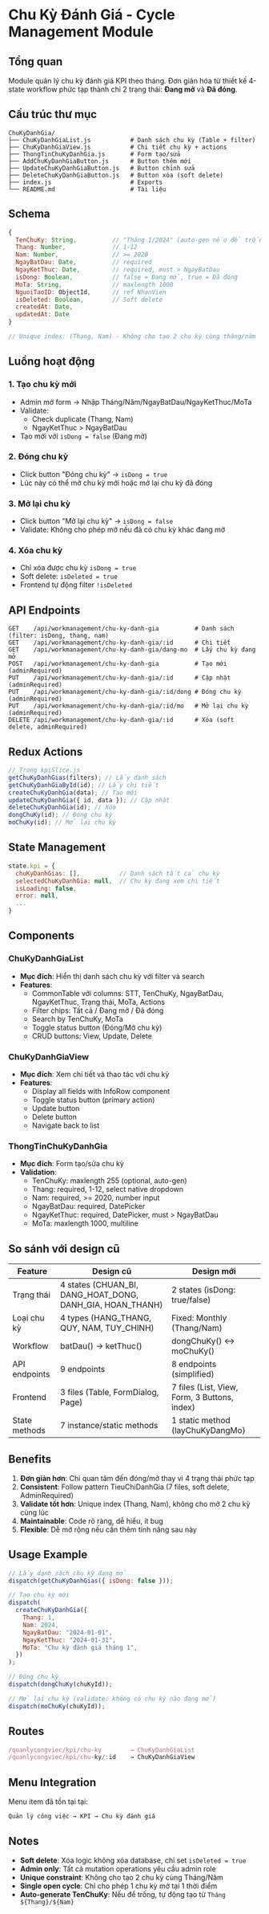 # Chu Kỳ Đánh Giá - Cycle Management Module

## Tổng quan

Module quản lý chu kỳ đánh giá KPI theo tháng. Đơn giản hóa từ thiết kế 4-state workflow phức tạp thành chỉ 2 trạng thái: **Đang mở** và **Đã đóng**.

## Cấu trúc thư mục

```
ChuKyDanhGia/
├── ChuKyDanhGiaList.js           # Danh sách chu kỳ (Table + filter)
├── ChuKyDanhGiaView.js           # Chi tiết chu kỳ + actions
├── ThongTinChuKyDanhGia.js       # Form tạo/sửa
├── AddChuKyDanhGiaButton.js      # Button thêm mới
├── UpdateChuKyDanhGiaButton.js   # Button chỉnh sửa
├── DeleteChuKyDanhGiaButton.js   # Button xóa (soft delete)
├── index.js                      # Exports
└── README.md                     # Tài liệu
```

## Schema

```javascript
{
  TenChuKy: String,          // "Tháng 1/2024" (auto-gen nếu để trống)
  Thang: Number,             // 1-12
  Nam: Number,               // >= 2020
  NgayBatDau: Date,          // required
  NgayKetThuc: Date,         // required, must > NgayBatDau
  isDong: Boolean,           // false = Đang mở, true = Đã đóng
  MoTa: String,              // maxlength 1000
  NguoiTaoID: ObjectId,      // ref NhanVien
  isDeleted: Boolean,        // Soft delete
  createdAt: Date,
  updatedAt: Date
}

// Unique index: (Thang, Nam) - Không cho tạo 2 chu kỳ cùng tháng/năm
```

## Luồng hoạt động

### 1. Tạo chu kỳ mới

- Admin mở form → Nhập Tháng/Năm/NgayBatDau/NgayKetThuc/MoTa
- Validate:
  - Check duplicate (Thang, Nam)
  - NgayKetThuc > NgayBatDau
- Tạo mới với `isDong = false` (Đang mở)

### 2. Đóng chu kỳ

- Click button "Đóng chu kỳ" → `isDong = true`
- Lúc này có thể mở chu kỳ mới hoặc mở lại chu kỳ đã đóng

### 3. Mở lại chu kỳ

- Click button "Mở lại chu kỳ" → `isDong = false`
- Validate: Không cho phép mở nếu đã có chu kỳ khác đang mở

### 4. Xóa chu kỳ

- Chỉ xóa được chu kỳ `isDong = true`
- Soft delete: `isDeleted = true`
- Frontend tự động filter `!isDeleted`

## API Endpoints

```
GET    /api/workmanagement/chu-ky-danh-gia          # Danh sách (filter: isDong, thang, nam)
GET    /api/workmanagement/chu-ky-danh-gia/:id      # Chi tiết
GET    /api/workmanagement/chu-ky-danh-gia/dang-mo  # Lấy chu kỳ đang mở
POST   /api/workmanagement/chu-ky-danh-gia          # Tạo mới (adminRequired)
PUT    /api/workmanagement/chu-ky-danh-gia/:id      # Cập nhật (adminRequired)
PUT    /api/workmanagement/chu-ky-danh-gia/:id/dong # Đóng chu kỳ (adminRequired)
PUT    /api/workmanagement/chu-ky-danh-gia/:id/mo   # Mở lại chu kỳ (adminRequired)
DELETE /api/workmanagement/chu-ky-danh-gia/:id      # Xóa (soft delete, adminRequired)
```

## Redux Actions

```javascript
// Trong kpiSlice.js
getChuKyDanhGias(filters); // Lấy danh sách
getChuKyDanhGiaById(id); // Lấy chi tiết
createChuKyDanhGia(data); // Tạo mới
updateChuKyDanhGia({ id, data }); // Cập nhật
deleteChuKyDanhGia(id); // Xóa
dongChuKy(id); // Đóng chu kỳ
moChuKy(id); // Mở lại chu kỳ
```

## State Management

```javascript
state.kpi = {
  chuKyDanhGias: [],           // Danh sách tất cả chu kỳ
  selectedChuKyDanhGia: null,  // Chu kỳ đang xem chi tiết
  isLoading: false,
  error: null,
  ...
}
```

## Components

### ChuKyDanhGiaList

- **Mục đích**: Hiển thị danh sách chu kỳ với filter và search
- **Features**:
  - CommonTable với columns: STT, TenChuKy, NgayBatDau, NgayKetThuc, Trạng thái, MoTa, Actions
  - Filter chips: Tất cả / Đang mở / Đã đóng
  - Search by TenChuKy, MoTa
  - Toggle status button (Đóng/Mở chu kỳ)
  - CRUD buttons: View, Update, Delete

### ChuKyDanhGiaView

- **Mục đích**: Xem chi tiết và thao tác với chu kỳ
- **Features**:
  - Display all fields with InfoRow component
  - Toggle status button (primary action)
  - Update button
  - Delete button
  - Navigate back to list

### ThongTinChuKyDanhGia

- **Mục đích**: Form tạo/sửa chu kỳ
- **Validation**:
  - TenChuKy: maxlength 255 (optional, auto-gen)
  - Thang: required, 1-12, select native dropdown
  - Nam: required, >= 2020, number input
  - NgayBatDau: required, DatePicker
  - NgayKetThuc: required, DatePicker, must > NgayBatDau
  - MoTa: maxlength 1000, multiline

## So sánh với design cũ

| Feature       | Design cũ                                                 | Design mới                                   |
| ------------- | --------------------------------------------------------- | -------------------------------------------- |
| Trạng thái    | 4 states (CHUAN_BI, DANG_HOAT_DONG, DANH_GIA, HOAN_THANH) | 2 states (isDong: true/false)                |
| Loại chu kỳ   | 4 types (HANG_THANG, QUY, NAM, TUY_CHINH)                 | Fixed: Monthly (Thang/Nam)                   |
| Workflow      | batDau() → ketThuc()                                      | dongChuKy() ↔ moChuKy()                      |
| API endpoints | 9 endpoints                                               | 8 endpoints (simplified)                     |
| Frontend      | 3 files (Table, FormDialog, Page)                         | 7 files (List, View, Form, 3 Buttons, index) |
| State methods | 7 instance/static methods                                 | 1 static method (layChuKyDangMo)             |

## Benefits

1. **Đơn giản hơn**: Chỉ quan tâm đến đóng/mở thay vì 4 trạng thái phức tạp
2. **Consistent**: Follow pattern TieuChiDanhGia (7 files, soft delete, AdminRequired)
3. **Validate tốt hơn**: Unique index (Thang, Nam), không cho mở 2 chu kỳ cùng lúc
4. **Maintainable**: Code rõ ràng, dễ hiểu, ít bug
5. **Flexible**: Dễ mở rộng nếu cần thêm tính năng sau này

## Usage Example

```javascript
// Lấy danh sách chu kỳ đang mở
dispatch(getChuKyDanhGias({ isDong: false }));

// Tạo chu kỳ mới
dispatch(
  createChuKyDanhGia({
    Thang: 1,
    Nam: 2024,
    NgayBatDau: "2024-01-01",
    NgayKetThuc: "2024-01-31",
    MoTa: "Chu kỳ đánh giá tháng 1",
  })
);

// Đóng chu kỳ
dispatch(dongChuKy(chuKyId));

// Mở lại chu kỳ (validate: không có chu kỳ nào đang mở)
dispatch(moChuKy(chuKyId));
```

## Routes

```javascript
/quanlycongviec/kpi/chu-ky        → ChuKyDanhGiaList
/quanlycongviec/kpi/chu-ky/:id    → ChuKyDanhGiaView
```

## Menu Integration

Menu item đã tồn tại tại:

```
Quản lý công việc → KPI → Chu kỳ đánh giá
```

## Notes

- **Soft delete**: Xóa logic không xóa database, chỉ set `isDeleted = true`
- **Admin only**: Tất cả mutation operations yêu cầu admin role
- **Unique constraint**: Không cho tạo 2 chu kỳ cùng Tháng/Năm
- **Single open cycle**: Chỉ cho phép 1 chu kỳ mở tại 1 thời điểm
- **Auto-generate TenChuKy**: Nếu để trống, tự động tạo từ `Tháng ${Thang}/${Nam}`
